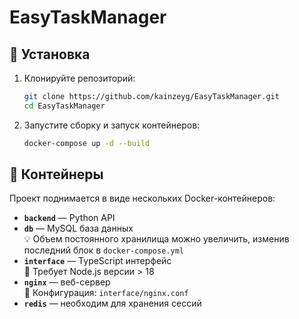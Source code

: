 # EasyTaskManager

## 🚀 Установка

1. Клонируйте репозиторий:
   ```bash
   git clone https://github.com/kainzeyg/EasyTaskManager.git
   cd EasyTaskManager
   ```

2. Запустите сборку и запуск контейнеров:
   ```bash
   docker-compose up -d --build
   ```

## 🐳 Контейнеры

Проект поднимается в виде нескольких Docker-контейнеров:

- **`backend`** — Python API
- **`db`** — MySQL база данных  
  💡 Объем постоянного хранилища можно увеличить, изменив последний блок в `docker-compose.yml`
- **`interface`** — TypeScript интерфейс  
  🔧 Требует Node.js версии > 18
- **`nginx`** — веб-сервер  
  📁 Конфигурация: `interface/nginx.conf`
- **`redis`** — необходим для хранения сессий

